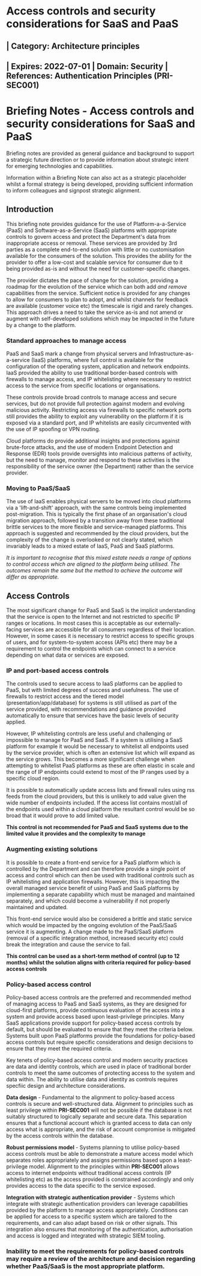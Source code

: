 
# Access controls and security considerations for SaaS and PaaS

| Category: Architecture principles
---
| Expires: 2022-07-01
| Domain: Security
| References: Authentication Principles **(PRI-SEC001)**
---

# Briefing Notes - Access controls and security considerations for SaaS and PaaS

Briefing notes are provided as general guidance and background to support a strategic future direction or to provide information about strategic intent for emerging technologies and capabilities.

Information within a Briefing Note can also act as a strategic placeholder whilst a formal strategy is being developed, providing sufficient information to inform colleagues and signpost strategic alignment.

## Introduction

This briefing note provides guidance for the use of Platform-a-a-Service (PaaS) and Software-as-a-Service (SaaS) platforms with appropriate controls to govern access and protect the Department's data from inappropriate access or removal. These services are provided by 3rd parties as a complete end-to-end solution with little or no customisation available for the consumers of the solution. This provides the ability for the provider to offer a low-cost and scalable service for consumer due to it being provided as-is and without the need for customer-specific changes.

The provider dictates the pace of change for the solution, providing a roadmap for the evolution of the service which can both add *and remove* capabilities from the service. Sufficient notice is provided for any changes to allow for consumers to plan to adopt, and whilst channels for feedback are available (customer voice etc) the timescale is rigid and rarely changes. This approach drives a need to take the service as-is and not amend or augment with self-developed solutions which may be impacted in the future by a change to the platform.

### Standard approaches to manage access

PaaS and SaaS mark a change from physical servers and Infrastructure-as-a-service (IaaS) platforms, where full control is available for the configuration of the operating system, application and network endpoints. IaaS provided the ability to use traditional border-based controls with firewalls to manage access, and IP whitelisting where necessary to restrict access to the service from specific locations or organisations.

These controls provide broad controls to manage access and secure services, but do not provide full protection against modern and evolving malicious activity. Restricting access via firewalls to specific network ports still provides the ability to exploit any vulnerability on the platform if it is exposed via a standard port, and IP whitelists are easily circumvented with the use of IP spoofing or VPN routing.

Cloud platforms do provide additional insights and protections against brute-force attacks, and the use of modern Endpoint Detection and Response (EDR) tools provide oversights into malicious patterns of activity, but the need to manage, monitor and respond to these activities is the responsibility of the service owner (the Department) rather than the service provider.

### Moving to PaaS/SaaS

The use of IaaS enables physical servers to be moved into cloud platforms via a 'lift-and-shift' approach, with the same controls being implemented post-migration. This is typically the first phase of an organisation's cloud migration approach, followed by a transition away from these traditional brittle services to the more flexible and service-managed platforms. This approach is suggested and recommended by the cloud providers, but the complexity of the change is overlooked or not clearly stated, which invariably leads to a mixed estate of IaaS, PaaS and SaaS platforms.

*It is important to recognise that this mixed estate needs a range of options to control access which are aligned to the platform being utilised. The outcomes remain the same but the method to achieve the outcome will differ as appropriate.*

## Access Controls

The most significant change for PaaS and SaaS is the implicit understanding that the service is open to the Internet and not restricted to specific IP ranges or locations. In most cases this is acceptable as our externally-facing services are accessible for all consumers regardless of their location. However, in some cases it is necessary to restrict access to specific groups of users, and for system-to-system access (APIs etc) there may be a requirement to control the endpoints which can connect to a service depending on what data or services are exposed.

### IP and port-based access controls

The controls used to secure access to IaaS platforms can be applied to PaaS, but with limited degrees of success and usefulness. The use of firewalls to restrict access and the tiered model (presentation/app/database) for systems is still utilised as part of the service provided, with recommendations and guidance provided automatically to ensure that services have the basic levels of security applied.

However, IP whitelisting controls are less useful and challenging or impossible to manage for PaaS and SaaS. If a system is utilising a SaaS platform for example it would be necessary to whitelist all endpoints used by the service provider, which is often an extensive list which will expand as the service grows. This becomes a more significant challenge when attempting to whitelist PaaS platforms as these are often elastic in scale and the range of IP endpoints could extend to most of the IP ranges used by a specific cloud region.

It is possible to automatically update access lists and firewall rules using rss feeds from the cloud providers, but this is unlikely to add value given the wide number of endpoints included. If the access list contains most/all of the endpoints used within a cloud platform the resultant control would be so broad that it would prove to add limited value.

**This control is not recommended for PaaS and SaaS systems due to the limited value it provides and the complexity to manage**

### Augmenting existing solutions

It is possible to create a front-end service for a PaaS platform which is controlled by the Department and can therefore provide a single point of access and control which can then be used with traditional controls such as IP whitelisting and application firewalls. However, this is impacting the overall managed service benefit of using PaaS and SaaS platforms by implementing a separate capability which must be managed and maintained separately, and which could become a vulnerability if not properly maintained and updated.

This front-end service would also be considered a brittle and static service which would be impacted by the ongoing evolution of the PaaS/SaaS service it is augmenting. A change made to the PaaS/SaaS platform (removal of a specific integration method, increased security etc) could break the integration and cause the service to fail.

**This control can be used as a short-term method of control (up to 12 months) whilst the solution aligns with criteria required for policy-based access controls**

### Policy-based access control

Policy-based access controls are the preferred and recommended method of managing access to PaaS and SaaS systems, as they are designed for cloud-first platforms, provide continuous evaluation of the access into a system and provide access based upon least-privilege principles. Many SaaS applications provide support for policy-based access controls by default, but should be evaluated to ensure that they meet the criteria below. Systems built upon PaaS platforms provide the foundations for policy-based access controls but require specific considerations and design decisions to ensure that they meet the required criteria.

Key tenets of policy-based access control and modern security practices are data and identity controls, which are used in place of traditional border controls to meet the same outcomes of protecting access to the system and data within. The ability to utilise data and identity as controls requires specfiic design and architecture considerations.

**Data design** - Fundamental to the alignment to policy-based access controls is secure and well-structured data. Alignment to principles such as least privilege within **PRI-SEC001** will not be possible if the database is not suitably structured to logically separate and secure data. This separation ensures that a functional account which is granted access to data can only access what is appropriate, and the risk of account compromise is mitigated by the access controls within the database.

**Robust permissions model** - Systems planning to utilise policy-based access controls must be able to demonstrate a mature access model which separates roles appropriately and assigns permissions based upon a least-privilege model. Alignment to the principles within **PRI-SEC001** allows access to internet endpoints without traditional access controls (IP whitelisting etc) as the access provided is constrained accordingly and only provides access to the data specific to the service exposed.

**Integration with strategic authentication provider** - Systems which integrate with strategic authentication providers can leverage capabilities provided by the platform to manage access appropriately. Conditions can be applied for access to a specific system which are tailored to the requirements, and can also adapt based on risk or other signals. This integration also ensures that monitoring of the authentication, authorisation and access is logged and integrated with strategic SIEM tooling.

### Inability to meet the requirements for policy-based controls may require a review of the architecture and decision regarding whether PaaS/SaaS is the most appropriate platform.
